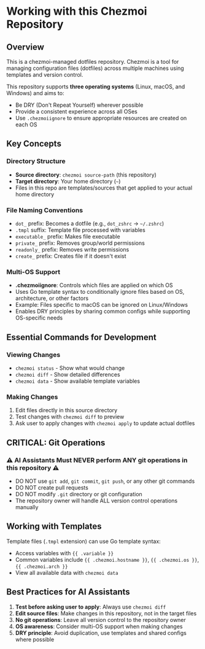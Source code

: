 # Working with this Chezmoi Repository

## Overview
This is a chezmoi-managed dotfiles repository. Chezmoi is a tool for managing configuration files (dotfiles) across multiple machines using templates and version control.

This repository supports **three operating systems** (Linux, macOS, and Windows) and aims to:
- Be DRY (Don't Repeat Yourself) wherever possible
- Provide a consistent experience across all OSes
- Use `.chezmoiignore` to ensure appropriate resources are created on each OS

## Key Concepts

### Directory Structure
- **Source directory**: `chezmoi source-path` (this repository)
- **Target directory**: Your home directory (`~`)
- Files in this repo are templates/sources that get applied to your actual home directory

### File Naming Conventions
- `dot_` prefix: Becomes a dotfile (e.g., `dot_zshrc` → `~/.zshrc`)
- `.tmpl` suffix: Template file processed with variables
- `executable_` prefix: Makes file executable
- `private_` prefix: Removes group/world permissions
- `readonly_` prefix: Removes write permissions
- `create_` prefix: Creates file if it doesn't exist

### Multi-OS Support
- **.chezmoiignore**: Controls which files are applied on which OS
- Uses Go template syntax to conditionally ignore files based on OS, architecture, or other factors
- Example: Files specific to macOS can be ignored on Linux/Windows
- Enables DRY principles by sharing common configs while supporting OS-specific needs

## Essential Commands for Development

### Viewing Changes
- `chezmoi status` - Show what would change
- `chezmoi diff` - Show detailed differences
- `chezmoi data` - Show available template variables

### Making Changes
1. Edit files directly in this source directory
2. Test changes with `chezmoi diff` to preview
3. Ask user to apply changes with `chezmoi apply` to update actual dotfiles

## CRITICAL: Git Operations

### ⚠️ AI Assistants Must NEVER perform ANY git operations in this repository ⚠️
- DO NOT use `git add`, `git commit`, `git push`, or any other git commands
- DO NOT create pull requests
- DO NOT modify `.git` directory or git configuration
- The repository owner will handle ALL version control operations manually

## Working with Templates

Template files (`.tmpl` extension) can use Go template syntax:
- Access variables with `{{ .variable }}`
- Common variables include `{{ .chezmoi.hostname }}`, `{{ .chezmoi.os }}`, `{{ .chezmoi.arch }}`
- View all available data with `chezmoi data`

## Best Practices for AI Assistants

1. **Test before asking user to apply**: Always use `chezmoi diff`
2. **Edit source files**: Make changes in this repository, not in the target files
3. **No git operations**: Leave all version control to the repository owner
4. **OS awareness**: Consider multi-OS support when making changes
5. **DRY principle**: Avoid duplication, use templates and shared configs where possible
